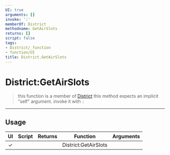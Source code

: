 ```yaml
---
UI: true
arguments: []
invoke: ':'
memberOf: District
methodname: GetAirSlots
returns: []
script: false
tags:
- District/_function
- function/UI
title: District.GetAirSlots
---
```

# District:GetAirSlots
> this function is a member of [District](civ-6/lua/District.md)
> this method expects an implicit "self" argument. invoke it with `:`
-----
## Usage
|  UI | Script | Returns | Function | Arguments |
|:---:|:------:|-------:|:--------:|:---------|
|✓| ||District:GetAirSlots||
